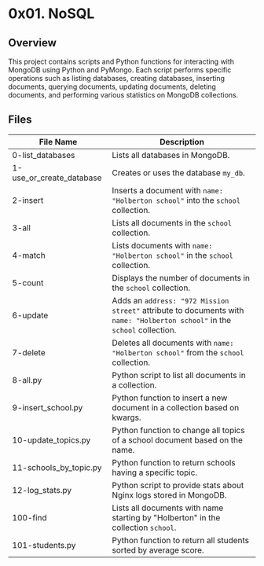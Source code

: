 # 0x01. NoSQL

## Overview

This project contains scripts and Python functions for interacting with MongoDB using Python and PyMongo. Each script performs specific operations such as listing databases, creating databases, inserting documents, querying documents, updating documents, deleting documents, and performing various statistics on MongoDB collections.

## Files

| File Name             | Description                                                                 |
|-----------------------|-----------------------------------------------------------------------------|
| 0-list_databases      | Lists all databases in MongoDB.                                             |
| 1-use_or_create_database | Creates or uses the database `my_db`.                                       |
| 2-insert               | Inserts a document with `name: "Holberton school"` into the `school` collection. |
| 3-all                  | Lists all documents in the `school` collection.                              |
| 4-match                | Lists documents with `name: "Holberton school"` in the `school` collection.  |
| 5-count                | Displays the number of documents in the `school` collection.                 |
| 6-update               | Adds an `address: "972 Mission street"` attribute to documents with `name: "Holberton school"` in the `school` collection. |
| 7-delete               | Deletes all documents with `name: "Holberton school"` from the `school` collection. |
| 8-all.py               | Python script to list all documents in a collection.                         |
| 9-insert_school.py     | Python function to insert a new document in a collection based on kwargs.    |
| 10-update_topics.py    | Python function to change all topics of a school document based on the name. |
| 11-schools_by_topic.py | Python function to return schools having a specific topic.                   |
| 12-log_stats.py        | Python script to provide stats about Nginx logs stored in MongoDB.           |
| 100-find               | Lists all documents with name starting by "Holberton" in the collection `school`. |
| 101-students.py        | Python function to return all students sorted by average score.              |
